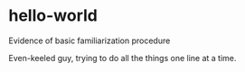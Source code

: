 # hello-world
Evidence of basic familiarization procedure

Even-keeled guy, trying to do all the things one line at a time.
